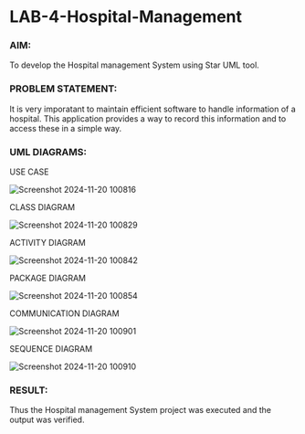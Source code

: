 # LAB-4-Hospital-Management
### AIM:
To develop the Hospital management System using Star UML tool.
### PROBLEM STATEMENT:
It is very imporatant to maintain efficient software to handle information of a hospital.
This application provides a way to record this information and to access these in a simple way.

### UML DIAGRAMS:
USE CASE


![Screenshot 2024-11-20 100816](https://github.com/user-attachments/assets/0e3d6825-10e4-43b4-8646-542fca7e8099)


CLASS DIAGRAM


![Screenshot 2024-11-20 100829](https://github.com/user-attachments/assets/7f27f31b-f795-4658-bae8-afa95607b362)


ACTIVITY DIAGRAM


![Screenshot 2024-11-20 100842](https://github.com/user-attachments/assets/4cfc6001-575f-4b84-935e-ee89de185f4b)


PACKAGE DIAGRAM


![Screenshot 2024-11-20 100854](https://github.com/user-attachments/assets/b31d8d17-5810-455e-bd20-dd32d80d5102)


COMMUNICATION DIAGRAM


![Screenshot 2024-11-20 100901](https://github.com/user-attachments/assets/48f19b71-7f30-4827-93d5-bce148caca0d)


SEQUENCE DIAGRAM


![Screenshot 2024-11-20 100910](https://github.com/user-attachments/assets/99377676-a2ff-458c-945b-b277df6b2511)




### RESULT:
Thus the Hospital management System project was executed and the output was verified.
